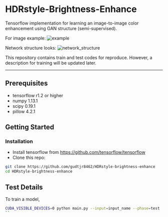 # HDRstyle-Brightness-Enhance

Tensorflow implementation for learning an image-to-image color enhancement using GAN structure (semi-supervised).

For image example:
![example](/images/example.jpg)

Network structure looks:
![network_structure](/image/network.jpg)

This repository contains train and test codes for reproduce.
However, a description for training will be updated later.

--------------------------

## Prerequisites
- tensorflow r1.2 or higher
- numpy 1.13.1
- scipy 0.19.1
- pillow 4.2.1

## Getting Started
### Installation
- Install tensorflow from https://github.com/tensorflow/tensorflow
- Clone this repo:
```bash
git clone https://github.com/gudtjr8462/HDRstyle-brightness-enhance
cd HDRstyle-brightness-enhance
```

## Test Details
To train a model,  

```bash
CUDA_VISIBLE_DEVICES=0 python main.py --input=input_name --phase=test
``
